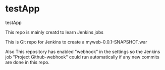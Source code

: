 # testApp
testApp

This repo is mainly creatd to learn Jenkins jobs 

This is Git repo for Jenkins to create a myweb-0.0.1-SNAPSHOT.war 

Also This repository has enabled "webhook" in the settings so the Jenkins job "Project Github-webhook" could run 
automatically if any new commits are done in this repo.    
